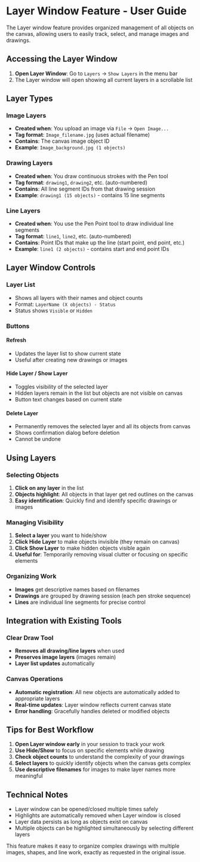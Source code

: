 # Layer Window Feature - User Guide

The Layer window feature provides organized management of all objects on the canvas, allowing users to easily track, select, and manage images and drawings.

## Accessing the Layer Window

1. **Open Layer Window**: Go to `Layers` → `Show Layers` in the menu bar
2. The Layer window will open showing all current layers in a scrollable list

## Layer Types

### Image Layers
- **Created when**: You upload an image via `File` → `Open Image...`
- **Tag format**: `Image_filename.jpg` (uses actual filename)
- **Contains**: The canvas image object ID
- **Example**: `Image_background.jpg (1 objects)`

### Drawing Layers  
- **Created when**: You draw continuous strokes with the Pen tool
- **Tag format**: `drawing1`, `drawing2`, etc. (auto-numbered)
- **Contains**: All line segment IDs from that drawing session
- **Example**: `drawing1 (15 objects)` - contains 15 line segments

### Line Layers
- **Created when**: You use the Pen Point tool to draw individual line segments  
- **Tag format**: `line1`, `line2`, etc. (auto-numbered)
- **Contains**: Point IDs that make up the line (start point, end point, etc.)
- **Example**: `line1 (2 objects)` - contains start and end point IDs

## Layer Window Controls

### Layer List
- Shows all layers with their names and object counts
- Format: `LayerName (X objects) - Status`
- Status shows `Visible` or `Hidden`

### Buttons

#### **Refresh**
- Updates the layer list to show current state
- Useful after creating new drawings or images

#### **Hide Layer / Show Layer**  
- Toggles visibility of the selected layer
- Hidden layers remain in the list but objects are not visible on canvas
- Button text changes based on current state

#### **Delete Layer**
- Permanently removes the selected layer and all its objects from canvas
- Shows confirmation dialog before deletion
- Cannot be undone

## Using Layers

### Selecting Objects
1. **Click on any layer** in the list
2. **Objects highlight**: All objects in that layer get red outlines on the canvas
3. **Easy identification**: Quickly find and identify specific drawings or images

### Managing Visibility
1. **Select a layer** you want to hide/show
2. **Click Hide Layer** to make objects invisible (they remain on canvas)
3. **Click Show Layer** to make hidden objects visible again
4. **Useful for**: Temporarily removing visual clutter or focusing on specific elements

### Organizing Work
- **Images** get descriptive names based on filenames
- **Drawings** are grouped by drawing session (each pen stroke sequence)
- **Lines** are individual line segments for precise control

## Integration with Existing Tools

### Clear Draw Tool
- **Removes all drawing/line layers** when used
- **Preserves image layers** (images remain)
- **Layer list updates** automatically

### Canvas Operations
- **Automatic registration**: All new objects are automatically added to appropriate layers
- **Real-time updates**: Layer window reflects current canvas state
- **Error handling**: Gracefully handles deleted or modified objects

## Tips for Best Workflow

1. **Open Layer window early** in your session to track your work
2. **Use Hide/Show** to focus on specific elements while drawing
3. **Check object counts** to understand the complexity of your drawings  
4. **Select layers** to quickly identify objects when the canvas gets complex
5. **Use descriptive filenames** for images to make layer names more meaningful

## Technical Notes

- Layer window can be opened/closed multiple times safely
- Highlights are automatically removed when Layer window is closed
- Layer data persists as long as objects exist on canvas
- Multiple objects can be highlighted simultaneously by selecting different layers

This feature makes it easy to organize complex drawings with multiple images, shapes, and line work, exactly as requested in the original issue.